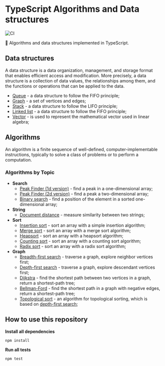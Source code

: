 # TypeScript Algorithms and Data structures

![CI](https://github.com/FSou1/typescript-algorithms/workflows/CI/badge.svg?branch=master)

🔖 Algorithms and data structures implemented in TypeScript.

## Data structures

A data structure is a data organization, management, and storage format that enables efficient access and modification. More precisely, a data structure is a collection of data values, the relationships among them, and the functions or operations that can be applied to the data.

* [Queue](src/data-structures/queue) - a data structure to follow the FIFO principle;
* [Graph](src/data-structures/graph) - a set of vertices and edges;
* [Stack](src/data-structures/stack) - a data structure to follow the LIFO principle;
* [Linked list](src/data-structures/linked-list) - a data structure to follow the FIFO principle;
* [Vector](src/data-structures/vector) - is used to represent the mathematical vector used in linear algebra;

## Algorithms

An algorithm is a finite sequence of well-defined, computer-implementable instructions, typically to solve a class of problems or to perform a computation.

### Algorithms by Topic

* **Search**
  * [Peak Finder (1d version)](src/algorithms/search/peak-finder/1d) - find a peak in a one-dimensional array;
  * [Peak Finder (2d version)](src/algorithms/search/peak-finder/2d) - find a peak a two-dimensional array;
  * [Binary search](src/algorithms/search/binary) - find a position of the element in a sorted one-dimensional array;
* **String**
  * [Document distance](src/algorithms/string/document-distance) - measure similarity between two strings;
* **Sort**
  * [Insertion sort](src/algorithms/sort/insertion/simple) - sort an array with a simple insertion algorithm;
  * [Merge sort](src/algorithms/sort/merge) - sort an array with a merge sort algorithm;
  * [Heapsort](src/algorithms/sort/heapsort) - sort an array with a heapsort algorithm;
  * [Counting sort](src/algorithms/sort/counting) - sort an array with a counting sort algorithm;
  * [Radix sort](src/algorithms/sort/radix) - sort an array with a radix sort algorithm;
* **Graph**
  * [Breadth-first search](src/algorithms/graph/breadth-first-search) - traverse a graph, explore neighbor vertices first;
  * [Depth-first search](src/algorithms/graph/depth-first-search) - traverse a graph, explore descendant vertices first;
  * [Dijkstra](src/algorithms/graph/dijkstra) - find the shortest path between two vertices in a graph, return a shortest-path tree;
  * [Bellman-Ford](src/algorithms/graph/bellman-ford) - find the shortest path in a graph with negative edges, return a shortest-path tree;
  * [Topological sort](src/algorithms/graph/topological) - an algorithm for topological sorting, which is based on [depth-first search](src/algorithms/graph/depth-first-search);

## How to use this repository

**Install all dependencies**
```
npm install
```

**Run all tests**
```
npm test
```